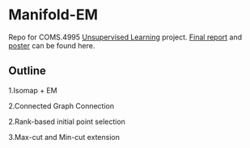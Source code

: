 # Manifold-EM  
Repo for COMS.4995 [Unsupervised Learning](http://www.cs.columbia.edu/~verma/classes/uml/index.html) project.
[Final report](https://github.com/Geophagus96/Manifold-EM/blob/master/doc/Manifold_EM.pdf) and [poster](https://github.com/Geophagus96/Manifold-EM/blob/master/doc/poster.pdf) can be found here.
## Outline
1.Isomap + EM  

2.Connected Graph Connection

2.Rank-based initial point selection  

3.Max-cut and Min-cut extension
